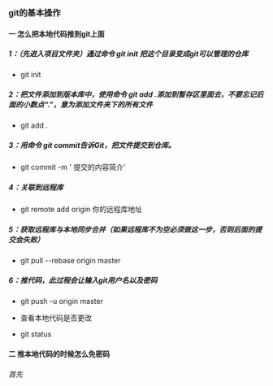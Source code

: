 ### git的基本操作

#### 一   怎么把本地代码推到git上面

##### 1：（先进入项目文件夹）通过命令 git init 把这个目录变成git可以管理的仓库
- git init
   
##### 2：把文件添加到版本库中，使用命令 git add .添加到暂存区里面去，不要忘记后面的小数点“.”，意为添加文件夹下的所有文件
- git add .
  
##### 3：用命令 git commit告诉Git，把文件提交到仓库。
- git commit -m ' 提交的内容简介'
 
##### 4：关联到远程库
- git remote add origin 你的远程库地址

##### 5：获取远程库与本地同步合并（如果远程库不为空必须做这一步，否则后面的提交会失败）
- git pull --rebase origin master

##### 6：推代码，此过程会让输入git用户名以及密码
- git push -u origin master
* 查看本地代码是否更改
- git status

#### 二  推本地代码的时候怎么免密码
###### 首先